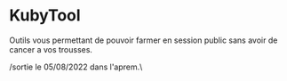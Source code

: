 # KubyTool
Outils vous permettant de pouvoir farmer en session public sans avoir de cancer a vos trousses.
 
/sortie le 05/08/2022 dans l'aprem.\
